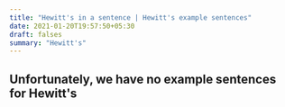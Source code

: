 ```yaml
---
title: "Hewitt's in a sentence | Hewitt's example sentences"
date: 2021-01-20T19:57:50+05:30
draft: falses
summary: "Hewitt's"
---
```

## Unfortunately, we have no example sentences for Hewitt's                 
